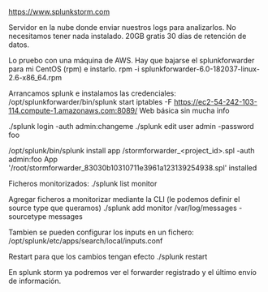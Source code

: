 https://www.splunkstorm.com

Servidor en la nube donde enviar nuestros logs para analizarlos.
No necesitamos tener nada instalado.
20GB gratis
30 días de retención de datos.

Lo pruebo con una máquina de AWS.
Hay que bajarse el splunkforwarder para mi CentOS (rpm) e instarlo.
rpm -i splunkforwarder-6.0-182037-linux-2.6-x86_64.rpm

Arrancamos splunk e instalamos las credenciales:
/opt/splunkforwarder/bin/splunk start
iptables -F
https://ec2-54-242-103-114.compute-1.amazonaws.com:8089/
Web básica sin mucha info

./splunk login -auth admin:changeme
./splunk edit user admin -password foo

/opt/splunk/bin/splunk install app <path>/stormforwarder_<project_id>.spl -auth admin:foo
App '/root/stormforwarder_83030b10310711e3961a123139254938.spl' installed 

Ficheros monitorizados:
./splunk list monitor

Agregar ficheros a monitorizar mediante la CLI (le podemos definir el source type que queramos)
./splunk add monitor /var/log/messages -sourcetype messages

Tambien se pueden configurar los inputs en un fichero:
/opt/splunk/etc/apps/search/local/inputs.conf

Restart para que los cambios tengan efecto
./splunk restart

En splunk storm ya podremos ver el forwarder registrado y el último envío de información.

